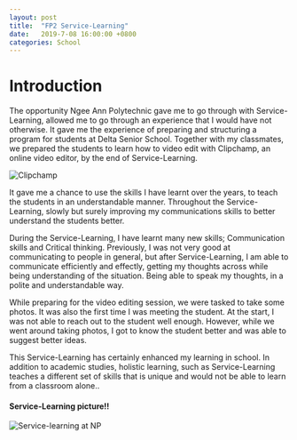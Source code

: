```yaml
---
layout: post
title:  "FP2 Service-Learning"
date:   2019-7-08 16:00:00 +0800
categories: School
---
```


# Introduction
The opportunity Ngee Ann Polytechnic gave me to go through with Service-Learning, allowed me to go through an experience that I would have not otherwise. It gave me the experience of preparing and structuring a program for students at Delta Senior School. Together with my classmates, we prepared the students to learn how to video edit with Clipchamp, an online video editor,  by the end of Service-Learning.

![Clipchamp](https://clipchamp.com/wp-content/uploads/2018/03/Facebook-Share_Homepage.png)

It gave me a chance to use the skills I have learnt over the years, to teach the students in an understandable manner. Throughout the Service-Learning, slowly but surely improving my communications skills to better understand the students better. 

During the Service-Learning, I have learnt many new skills; Communication skills and Critical thinking. Previously, I was not very good at communicating to people in general, but after Service-Learning, I am able to communicate efficiently and effectly, getting my thoughts across while being understanding of the situation. Being able to speak my thoughts, in a polite and understandable way. 

While preparing for the video editing session, we were tasked to take some photos. It was also the first time I was meeting the student. At the start, I was not able to reach out to the student well enough. However, while we went around taking photos, I got to know the student better and was able to suggest better ideas.

This Service-Learning has certainly enhanced my learning in school. In addition to academic studies, holistic learning, such as Service-Learning teaches a different set of skills that is unique and would not be able to learn from a classroom alone..

#### Service-Learning picture!!
![Service-learning at NP](https://raw.githubusercontent.com/lczm/lczm.github.io/master/_posts/photos/np.jpg)
